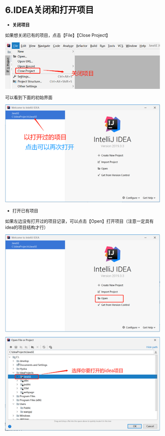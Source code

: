 # 6.IDEA关闭和打开项目

- **关闭项目**

如果想关闭已有的项目，点击【File】【Close Project】

![1583648054534](assets/1583648054534.png)

可以看到下面的初始界面

![1583648211170](assets/1583648211170.png)

- 打开已有项目

如果左边没有打开过的项目记录，可以点击【Open】打开项目（注意一定具有idea的项目结构才行）

![1583648393182](assets/1583648393182.png)

![1583648369201](assets/1583648369201.png)

